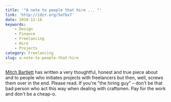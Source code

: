 ```yaml
---
title: '"A note to people that hire ... "'
link: 'http://idzr.org/5afbx7'
date: 2010-12-16
keywords:
    - Design
    - Finance
    - Freelancing
    - Hire
    - Projects
category: Freelancing
slug: a-note-to-people-that-hire
---
```


[Mitch Bartlett](http://mbartlett.me/) has written a very thoughtful, honest and true piece about
and to people who initiates projects with freelancers but then, well, screws them over in the end.
Please read. If you're "the hiring guy" – don't be that bad person who act this way when dealing
with craftsmen. Pay for the work and don't be a cheap-o.
